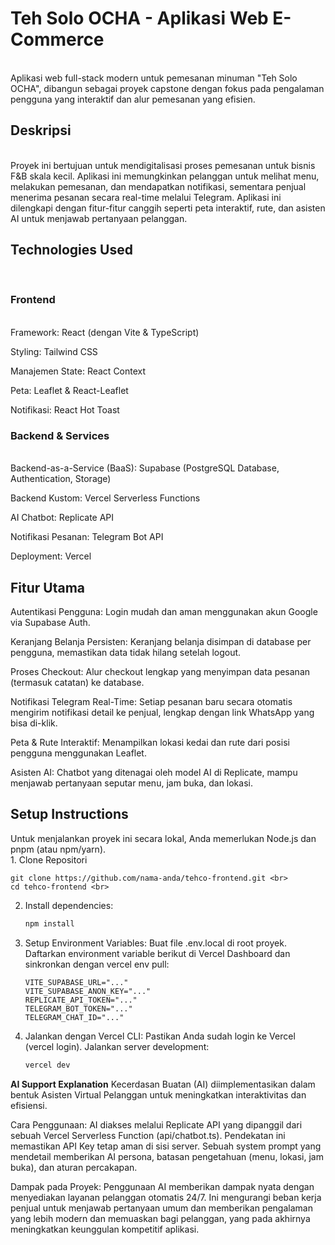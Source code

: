 <h1><b>Teh Solo OCHA - Aplikasi Web E-Commerce</b></h1> <br>
Aplikasi web full-stack modern untuk pemesanan minuman "Teh Solo OCHA", dibangun sebagai proyek capstone dengan fokus pada pengalaman pengguna yang interaktif dan alur pemesanan yang efisien.

<h2><b>Deskripsi</b></h2> <br>
Proyek ini bertujuan untuk mendigitalisasi proses pemesanan untuk bisnis F&B skala kecil. Aplikasi ini memungkinkan pelanggan untuk melihat menu, melakukan pemesanan, dan mendapatkan notifikasi, sementara penjual menerima pesanan secara real-time melalui Telegram. Aplikasi ini dilengkapi dengan fitur-fitur canggih seperti peta interaktif, rute, dan asisten AI untuk menjawab pertanyaan pelanggan.

<h2><b>Technologies Used</b></h2> <br>
<h3><b>Frontend</h3></b> <br>
Framework: React (dengan Vite & TypeScript)

Styling: Tailwind CSS

Manajemen State: React Context

Peta: Leaflet & React-Leaflet

Notifikasi: React Hot Toast

<h3><b>Backend & Services</b></h3> <br>
Backend-as-a-Service (BaaS): Supabase (PostgreSQL Database, Authentication, Storage)

Backend Kustom: Vercel Serverless Functions

AI Chatbot: Replicate API

Notifikasi Pesanan: Telegram Bot API

Deployment: Vercel

<h2>Fitur Utama</h2>
Autentikasi Pengguna: Login mudah dan aman menggunakan akun Google via Supabase Auth. <br>

Keranjang Belanja Persisten: Keranjang belanja disimpan di database per pengguna, memastikan data tidak hilang setelah logout. <br>

Proses Checkout: Alur checkout lengkap yang menyimpan data pesanan (termasuk catatan) ke database. <br>

Notifikasi Telegram Real-Time: Setiap pesanan baru secara otomatis mengirim notifikasi detail ke penjual, lengkap dengan link WhatsApp yang bisa di-klik. <br>

Peta & Rute Interaktif: Menampilkan lokasi kedai dan rute dari posisi pengguna menggunakan Leaflet. <br>

Asisten AI: Chatbot yang ditenagai oleh model AI di Replicate, mampu menjawab pertanyaan seputar menu, jam buka, dan lokasi. <br>

<h2><b>Setup Instructions</b></h2>
Untuk menjalankan proyek ini secara lokal, Anda memerlukan Node.js dan pnpm (atau npm/yarn). <br>
1. Clone Repositori <br>
   
    git clone https://github.com/nama-anda/tehco-frontend.git <br> 
    cd tehco-frontend <br>
   
2. Install dependencies:
   ```bash
   npm install
   ```

3. Setup Environment Variables:
   Buat file .env.local di root proyek.
   Daftarkan environment variable berikut di Vercel Dashboard dan sinkronkan dengan vercel env pull:
   ```.env.local
   VITE_SUPABASE_URL="..."
   VITE_SUPABASE_ANON_KEY="..."
   REPLICATE_API_TOKEN="..."
   TELEGRAM_BOT_TOKEN="..."
   TELEGRAM_CHAT_ID="..."
   ```
4. Jalankan dengan Vercel CLI:
   Pastikan Anda sudah login ke Vercel (vercel login).
   Jalankan server development:
   ```bash
   vercel dev
   ```
   
**AI Support Explanation**
Kecerdasan Buatan (AI) diimplementasikan dalam bentuk Asisten Virtual Pelanggan untuk meningkatkan interaktivitas dan efisiensi.

Cara Penggunaan: AI diakses melalui Replicate API yang dipanggil dari sebuah Vercel Serverless Function (api/chatbot.ts). Pendekatan ini memastikan API Key tetap aman di sisi server. Sebuah system prompt yang mendetail memberikan AI persona, batasan pengetahuan (menu, lokasi, jam buka), dan aturan percakapan.

Dampak pada Proyek: Penggunaan AI memberikan dampak nyata dengan menyediakan layanan pelanggan otomatis 24/7. Ini mengurangi beban kerja penjual untuk menjawab pertanyaan umum dan memberikan pengalaman yang lebih modern dan memuaskan bagi pelanggan, yang pada akhirnya meningkatkan keunggulan kompetitif aplikasi.
